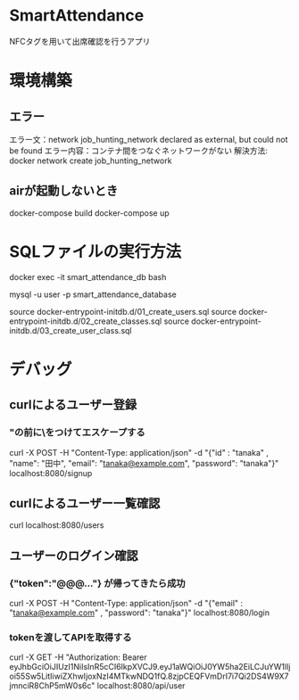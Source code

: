 # SmartAttendance
NFCタグを用いて出席確認を行うアプリ

# 環境構築
## エラー
エラー文：network job_hunting_network declared as external, but could not be found
エラー内容：コンテナ間をつなぐネットワークがない
解決方法: docker network create job_hunting_network

## airが起動しないとき
docker-compose build
docker-compose up

# SQLファイルの実行方法
docker exec  -it smart_attendance_db bash

mysql -u user -p smart_attendance_database

source docker-entrypoint-initdb.d/01_create_users.sql
source docker-entrypoint-initdb.d/02_create_classes.sql
source docker-entrypoint-initdb.d/03_create_user_class.sql

# デバッグ
## curlによるユーザー登録
### "の前に\をつけてエスケープする
curl -X POST -H "Content-Type: application/json" -d "{\"id\" : \"tanaka\" , \"name\": \"田中\", \"email\": \"tanaka@example.com\", \"password\": \"tanaka\"}" localhost:8080/signup

## curlによるユーザー一覧確認
curl localhost:8080/users

## ユーザーのログイン確認
### {"token":"@@@..."} が帰ってきたら成功
curl -X POST -H "Content-Type: application/json" -d "{\"email\" : \"tanaka@example.com\" , \"password\": \"tanaka\"}" localhost:8080/login

### tokenを渡してAPIを取得する
curl -X GET -H "Authorization: Bearer eyJhbGciOiJIUzI1NiIsInR5cCI6IkpXVCJ9.eyJ1aWQiOiJ0YW5ha2EiLCJuYW1lIjoi55Sw5LitIiwiZXhwIjoxNzI4MTkwNDQ1fQ.8zjpCEQFVmDrI7i7Qi2DS4W9X7jmnciR8ChP5mW0s6c" localhost:8080/api/user